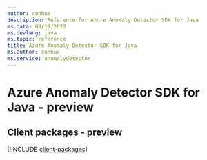 ```yaml
---
author: conhua
description: Reference for Azure Anomaly Detector SDK for Java
ms.data: 08/19/2022
ms.devlang: java
ms.topic: reference
title: Azure Anomaly Detector SDK for Java
ms.author: conhua
ms.service: anomalydetector
---
```

# Azure Anomaly Detector SDK for Java - preview

## Client packages - preview
[!INCLUDE [client-packages](anomaly-detector-client-index.md)]